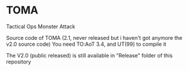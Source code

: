 # TOMA
Tactical Ops Monster Attack

Source code of TOMA (2.1, never released but i haven't got anymore the v2.0 source code)
You need TO:AoT 3.4, and UT(99) to compile it

The V2.0 (public released) is still available in "Release" folder of this repository
